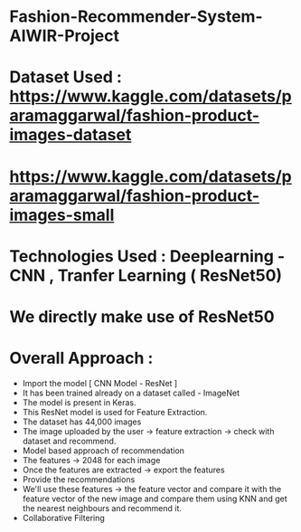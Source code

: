 # Fashion-Recommender-System-AIWIR-Project

# Dataset Used : https://www.kaggle.com/datasets/paramaggarwal/fashion-product-images-dataset

# https://www.kaggle.com/datasets/paramaggarwal/fashion-product-images-small

# Technologies Used : Deeplearning - CNN , Tranfer Learning ( ResNet50)

# We directly make use of ResNet50

# Overall Approach :
- Import the model [ CNN Model - ResNet ]
- It has been trained already on a dataset called - ImageNet
- The model is present in Keras.
- This ResNet model is used for Feature Extraction.
- The dataset has 44,000 images
- The image uploaded by the user -> feature extraction -> check with dataset and recommend.
- Model based approach of recommendation
- The features -> 2048 for each image
- Once the features are extracted -> export the features
- Provide the recommendations
- We'll use these features -> the feature vector and compare it with the feature vector of the new image and compare them using KNN and get the nearest neighbours and recommend it.
- Collaborative Filtering





